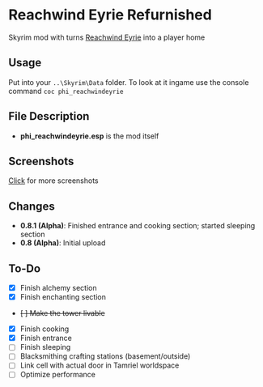 # Reachwind Eyrie Refurnished
Skyrim mod with turns [Reachwind Eyrie](http://www.uesp.net/wiki/Skyrim:Reachwind_Eyrie) into a player home

## Usage
Put into your `..\Skyrim\Data` folder. To look at it ingame use the console command `coc phi_reachwindeyrie`

## File Description
- **phi_reachwindeyrie.esp** is the mod itself

## Screenshots
[Click](http://imgur.com/a/WQXAz) for more screenshots

## Changes
- **0.8.1 (Alpha)**: Finished entrance and cooking section; started sleeping section
- **0.8 (Alpha)**: Initial upload

## To-Do
- [x] Finish alchemy section
- [x] Finish enchanting section
- ~~[ ] Make the tower livable~~
- [x] Finish cooking
- [x] Finish entrance
- [ ] Finish sleeping
- [ ] Blacksmithing crafting stations (basement/outside)
- [ ] Link cell with actual door in Tamriel worldspace
- [ ] Optimize performance
